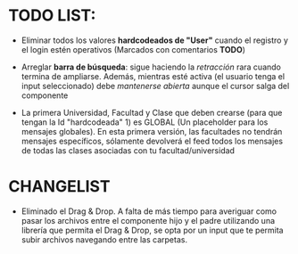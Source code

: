 # TODO LIST:

- Eliminar todos los valores **hardcodeados de "User"** cuando el registro y el login estén operativos (Marcados con comentarios **TODO**)

- Arreglar **barra de búsqueda**: sigue haciendo la *retracción* rara cuando termina de ampliarse. Además, mientras esté activa (el usuario tenga el input seleccionado) debe *mantenerse abierta* aunque el cursor salga del componente

- La primera Universidad, Facultad y Clase que deben crearse (para que tengan la Id "hardcodeada" 1) es GLOBAL (Un placeholder para los mensajes globales). En esta primera versión, las facultades no tendrán mensajes específicos, sólamente devolverá el feed todos los mensajes de todas las clases asociadas con tu facultad/universidad

# CHANGELIST

- Eliminado el Drag & Drop. A falta de más tiempo para averiguar como pasar los archivos entre el componente hijo y el padre utilizando una librería que permita el Drag & Drop, se opta por un input que te permita subir archivos navegando entre las carpetas.